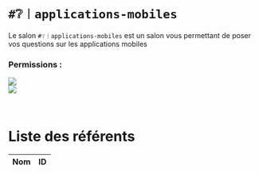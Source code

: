 # `#❔︱applications-mobiles`
Le salon `#❔︱applications-mobiles` est un salon vous permettant de poser vos questions sur 
les applications mobiles

### Permissions :
![](https://img.shields.io/badge/Lecture-OUI-green?style=for-the-badge) <br/>
![](https://img.shields.io/badge/Ecriture-OUI-green?style=for-the-badge)

<br/>

# Liste des référents 
| Nom | ID|
|:---|:---|